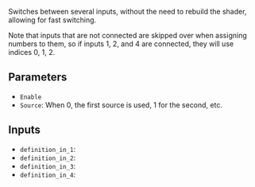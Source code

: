 Switches between several inputs, without the need to rebuild the shader, allowing for fast switching.

Note that inputs that are not connected are skipped over when assigning numbers to them, so if inputs 1, 2, and 4 are connected, they will use indices 0, 1, 2.

## Parameters

* `Enable`
* `Source`: When 0, the first source is used, 1 for the second, etc.

## Inputs

* `definition_in_1`: 
* `definition_in_2`: 
* `definition_in_3`: 
* `definition_in_4`: 